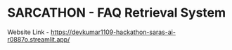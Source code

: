 # SARCATHON - FAQ Retrieval System

Website Link - https://devkumar1109-hackathon-saras-ai-r0887o.streamlit.app/
